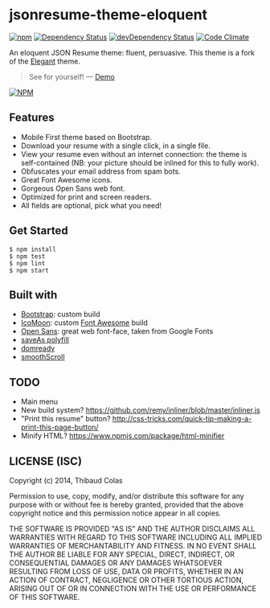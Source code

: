 jsonresume-theme-eloquent
=========================

[![npm](https://img.shields.io/npm/v/jsonresume-theme-eloquent.svg?style=flat-square)](https://www.npmjs.com/package/jsonresume-theme-eloquent) [![Dependency Status](https://img.shields.io/david/ThibWeb/jsonresume-theme-eloquent.svg?style=flat-square)](https://david-dm.org/ThibWeb/jsonresume-theme-eloquent) [![devDependency Status](https://img.shields.io/david/dev/ThibWeb/jsonresume-theme-eloquent.svg?style=flat-square)](https://david-dm.org/ThibWeb/jsonresume-theme-eloquent#info=devDependencies) [![Code Climate](https://img.shields.io/codeclimate/github/ThibWeb/jsonresume-theme-eloquent.svg?style=flat-square)](https://codeclimate.com/github/ThibWeb/jsonresume-theme-eloquent)

An eloquent JSON Resume theme: fluent, persuasive. This theme is a fork of the [Elegant](https://github.com/mudassir0909/jsonresume-theme-elegant) theme.

> See for yourself! — [Demo](http://themes.jsonresume.org/eloquent)

[![NPM](https://nodei.co/npm/jsonresume-theme-eloquent.png?downloads=true&stars=true)](https://www.npmjs.com/package/jsonresume-theme-eloquent)

## Features

- Mobile First theme based on Bootstrap.
- Download your resume with a single click, in a single file.
- View your resume even without an internet connection: the theme is self-contained (NB: your picture should be inlined for this to fully work).
- Obfuscates your email address from spam bots.
- Great Font Awesome icons.
- Gorgeous Open Sans web font.
- Optimized for print and screen readers.
- All fields are optional, pick what you need!

## Get Started

~~~
$ npm install
$ npm test
$ npm lint
$ npm start
~~~

## Built with

- [Bootstrap](http://getbootstrap.com/): custom build
- [IcoMoon](https://icomoon.io/): custom [Font Awesome](https://fortawesome.github.io/Font-Awesome/) build
- [Open Sans](http://www.google.com/fonts/specimen/Open+Sans): great web font-face, taken from Google Fonts
- [saveAs polyfill](https://github.com/eligrey/FileSaver.js)
- [domready](https://github.com/ded/domready)
- [smoothScroll](https://github.com/cferdinandi/smooth-scroll)

## TODO

- Main menu
- New build system? https://github.com/remy/inliner/blob/master/inliner.js
- "Print this resume" button? http://css-tricks.com/quick-tip-making-a-print-this-page-button/
- Minify HTML? https://www.npmjs.com/package/html-minifier

## LICENSE (ISC)

Copyright (c) 2014, Thibaud Colas

Permission to use, copy, modify, and/or distribute this software for any
purpose with or without fee is hereby granted, provided that the above
copyright notice and this permission notice appear in all copies.

THE SOFTWARE IS PROVIDED "AS IS" AND THE AUTHOR DISCLAIMS ALL WARRANTIES
WITH REGARD TO THIS SOFTWARE INCLUDING ALL IMPLIED WARRANTIES OF
MERCHANTABILITY AND FITNESS. IN NO EVENT SHALL THE AUTHOR BE LIABLE FOR
ANY SPECIAL, DIRECT, INDIRECT, OR CONSEQUENTIAL DAMAGES OR ANY DAMAGES
WHATSOEVER RESULTING FROM LOSS OF USE, DATA OR PROFITS, WHETHER IN AN
ACTION OF CONTRACT, NEGLIGENCE OR OTHER TORTIOUS ACTION, ARISING OUT OF
OR IN CONNECTION WITH THE USE OR PERFORMANCE OF THIS SOFTWARE.
